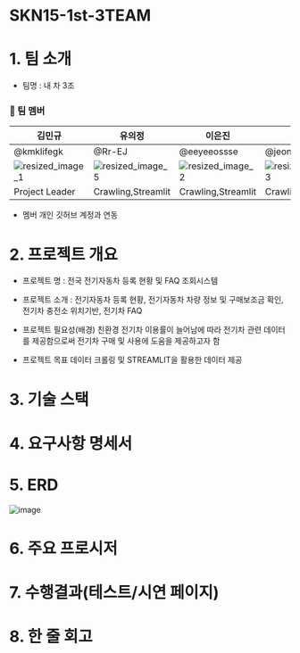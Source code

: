 # SKN15-1st-3TEAM

# 1. 팀 소개

- 팀명 : 내 차 3조

### 📌 팀 멤버
| 김민규 | 유의정 | 이은진 | 정민철 | 하다현 |
|--|--|--|--|--|
| @kmklifegk | @Rr-EJ | @eeyeeossse | @jeong-mincheol | @dahyun11 |
| ![resized_image_1](https://github.com/user-attachments/assets/0eeea611-0579-4055-9538-0bf37fc0fd2a) | ![resized_image_5](https://github.com/user-attachments/assets/69a25278-d157-4a43-a783-f4c6256251c2) | ![resized_image_2](https://github.com/user-attachments/assets/507b6366-9f14-43b9-888b-98479b33468a) |![resized_image_3](https://github.com/user-attachments/assets/e8d894ad-ca30-4403-a943-25f7e47a04a0) | ![resized_image_4](https://github.com/user-attachments/assets/bc5372c1-8751-48a9-b305-b0bdc165c40e)
| Project Leader | Crawling,Streamlit | Crawling,Streamlit | Crawling,Streamlit | Crawling,Streamlit |


- 멤버 개인 깃허브 계정과 연동

 

# 2. 프로젝트 개요

- 프로젝트 명 : 전국 전기자동차 등록 현황 및 FAQ 조회시스템 

- 프로젝트 소개 : 전기자동차 등록 현황, 전기자동차 차량 정보 및 구매보조금 확인, 전기차 충전소 위치기반, 전기차 FAQ

- 프로젝트 필요성(배경)
  친환경 전기차 이용률이 늘어남에 따라 전기차 관련 데이터를 제공함으로써 전기차 구매 및 사용에 도움을 제공하고자 함

- 프로젝트 목표
 데이터 크롤링 및 STREAMLIT을 활용한 데이터 제공
 

# 3. 기술 스택

 

# 4. 요구사항 명세서

 

# 5. ERD

 ![image](https://github.com/user-attachments/assets/066b9ccc-b8ac-455c-8d47-93c36d9d062f)


# 6. 주요 프로시저

 

# 7. 수행결과(테스트/시연 페이지)

 

# 8. 한 줄 회고

